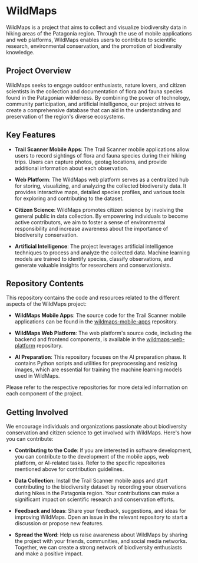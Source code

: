 # WildMaps

WildMaps is a project that aims to collect and visualize biodiversity data in hiking areas of the Patagonia region. Through the use of mobile applications and web platforms, WildMaps enables users to contribute to scientific research, environmental conservation, and the promotion of biodiversity knowledge.

## Project Overview

WildMaps seeks to engage outdoor enthusiasts, nature lovers, and citizen scientists in the collection and documentation of flora and fauna species found in the Patagonian wilderness. By combining the power of technology, community participation, and artificial intelligence, our project strives to create a comprehensive database that can aid in the understanding and preservation of the region's diverse ecosystems.

## Key Features

- **Trail Scanner Mobile Apps**: The Trail Scanner mobile applications allow users to record sightings of flora and fauna species during their hiking trips. Users can capture photos, geotag locations, and provide additional information about each observation.

- **Web Platform**: The WildMaps web platform serves as a centralized hub for storing, visualizing, and analyzing the collected biodiversity data. It provides interactive maps, detailed species profiles, and various tools for exploring and contributing to the dataset.

- **Citizen Science**: WildMaps promotes citizen science by involving the general public in data collection. By empowering individuals to become active contributors, we aim to foster a sense of environmental responsibility and increase awareness about the importance of biodiversity conservation.

- **Artificial Intelligence**: The project leverages artificial intelligence techniques to process and analyze the collected data. Machine learning models are trained to identify species, classify observations, and generate valuable insights for researchers and conservationists.

## Repository Contents

This repository contains the code and resources related to the different aspects of the WildMaps project:

- **WildMaps Mobile Apps**: The source code for the Trail Scanner mobile applications can be found in the [wildmaps-mobile-apps](https://github.com/your-username/wildmaps-mobile-apps) repository.

- **WildMaps Web Platform**: The web platform's source code, including the backend and frontend components, is available in the [wildmaps-web-platform](https://github.com/your-username/wildmaps-web-platform) repository.

- **AI Preparation**: This repository focuses on the AI preparation phase. It contains Python scripts and utilities for preprocessing and resizing images, which are essential for training the machine learning models used in WildMaps.

Please refer to the respective repositories for more detailed information on each component of the project.

## Getting Involved

We encourage individuals and organizations passionate about biodiversity conservation and citizen science to get involved with WildMaps. Here's how you can contribute:

- **Contributing to the Code**: If you are interested in software development, you can contribute to the development of the mobile apps, web platform, or AI-related tasks. Refer to the specific repositories mentioned above for contribution guidelines.

- **Data Collection**: Install the Trail Scanner mobile apps and start contributing to the biodiversity dataset by recording your observations during hikes in the Patagonia region. Your contributions can make a significant impact on scientific research and conservation efforts.

- **Feedback and Ideas**: Share your feedback, suggestions, and ideas for improving WildMaps. Open an issue in the relevant repository to start a discussion or propose new features.

- **Spread the Word**: Help us raise awareness about WildMaps by sharing the project with your friends, communities, and social media networks. Together, we can create a strong network of biodiversity enthusiasts and make a positive impact.
